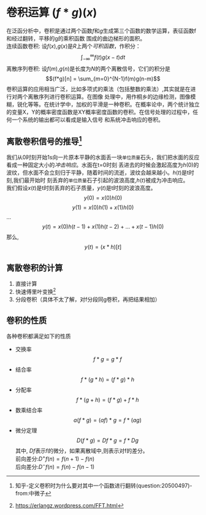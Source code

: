 # 卷积运算 $(f*g)(x)$ 
在泛函分析中，卷积是通过两个函数$f$和$g$生成第三个函数的数学运算，表征函数f和经过翻转，平移的g的乘积函数
围成的曲边梯形的面积。  
连续函数卷积: 设$f(x)$,$g(x)$是$R$上两个*可积函数*，作积分：$$\int_{-\infty}^{\infty}f(t)g(x-t)dt$$
离散序列卷积: 设$f(m)$,$g(n)$是长度为$N$的两个离散信号，它们的积分是$$(f*g)[n] = \sum_{m=0}^{N-1}f(m)g(n-m)$$
卷积运算的应用相当广泛，比如多项式的乘法（包括整数的乘法）,其实就是在进行对两个离散序列进行卷积运算。在图像
处理中，用作桐乡的边缘检测，图像模糊，锐化等等。在统计学中，加权的平滑是一种卷积。在概率论中，两个统计独立
的变量X，Y的概率密度函数是XY概率密度函数的卷积。在信号处理的过程中，任何一个系统的输出都可以看成是输入信号
和系统冲击响应的卷积。

## 离散卷积信号的推导[^1]
我们从0时刻开始1s向一片原本平静的水面丢一块`单位质量`石头，我们把水面的反应看成一种固定大小的*冲击响应*。水面在t=0时刻
丢进去的时候会激起高度为$h(0)$的波纹，但水面不会立刻归于平静，随着时间的流逝，波纹会越来越小。$h(t)$是t时刻,我们最开始时
刻丢弃的`单位质量`石子引起的波浪高度,$h(t)$被成为冲击响应。  
我们假设$x(t)$是t时刻丢弃的石子质量，$y(t)$是t时刻的波浪高度。$$y(0)=x(0)h(0)$$ $$y(1)=x(0)h(1)+x(1)h(0)$$ ...
$$y(t)=x(0)h(t-1)+x(1)h(t-2)+...+x(t-1)h(0)$$ 那么,$$y(t) =(x*h)[t]$$

## 离散卷积的计算
1. 直接计算
2. 快速傅里叶变换[^2]
3. 分段卷积（具体不太了解，对f分段同g卷积，再把结果相加）

## 卷积的性质
各种卷积都满足如下的性质  
- 交换率 $$f*g = g*f$$
- 结合率 $$f*(g*h) = (f*g)*h$$
- 分配率 $$f*(g+h) = (f*g) + f*h$$
- 数乘结合率 $$a(f*g)=(af)*g=f*(ag)$$
- 微分定理 $$D(f*g)=Df*g=f*Dg$$ 其中, $Df$表示f的微分，如果离散域中,则表示对f的差分。  
  前向差分:$D^+f(n)=f(n+1)-f(n)$  
  后向差分:$D^-f(n)=f(n)-f(n-1)$

[^1]: 知乎-定义卷积时为什么要对其中一个函数进行翻转(question:20500497)-from:中微子 
[^2]: https://erlangz.wordpress.com/FFT.html

